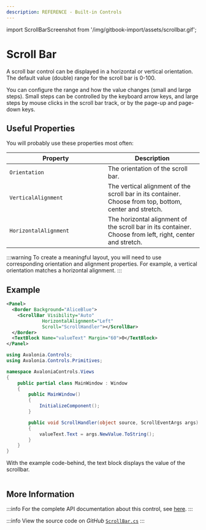 ```yaml
---
description: REFERENCE - Built-in Controls
---
```


import ScrollBarScreenshot from '/img/gitbook-import/assets/scrollbar.gif';

# Scroll Bar

A scroll bar control can be displayed in a horizontal or vertical orientation. The default value (double) range for the scroll bar is 0-100.

You can configure the range and how the value changes (small and large steps). Small steps can be controlled by the keyboard arrow keys, and large steps by mouse clicks in the scroll bar track, or by the page-up and page-down keys.

## Useful Properties

You will probably use these properties most often:

<table><thead><tr><th width="241">Property</th><th>Description</th></tr></thead><tbody><tr><td><code>Orientation</code></td><td>The orientation of the scroll bar.</td></tr><tr><td><code>VerticalAlignment</code></td><td>The vertical alignment of the scroll bar in its container. Choose from top, bottom, center and stretch.</td></tr><tr><td><code>HorizontalAlignment</code></td><td>The horizontal alignment of the scroll bar in its container. Choose from left, right, center and stretch.</td></tr></tbody></table>

:::warning
To create a meaningful layout, you will need to use corresponding orientation and alignment properties. For example, a vertical orientation matches a horizontal alignment.
:::

## Example

```xml
<Panel>
  <Border Background="AliceBlue">
    <ScrollBar Visibility="Auto" 
             HorizontalAlignment="Left" 
             Scroll="ScrollHandler"></ScrollBar>
  </Border>
  <TextBlock Name="valueText" Margin="60">0</TextBlock>
</Panel>
```

```csharp title='C#'
using Avalonia.Controls;
using Avalonia.Controls.Primitives;

namespace AvaloniaControls.Views
{
    public partial class MainWindow : Window
    {
        public MainWindow()
        {
            InitializeComponent();
        }

        public void ScrollHandler(object source, ScrollEventArgs args)
        {
            valueText.Text = args.NewValue.ToString();
        }
    }
}
```

With the example code-behind, the text block displays the value of the scrollbar.

<img src={ScrollBarScreenshot} alt="" />

## More Information

:::info
For the complete API documentation about this control, see [here](http://reference.avaloniaui.net/api/Avalonia.Controls.Primitives/ScrollBar/).
:::

:::info
View the source code on _GitHub_ [`ScrollBar.cs`](https://github.com/AvaloniaUI/Avalonia/blob/master/src/Avalonia.Controls/Primitives/ScrollBar.cs)
:::

